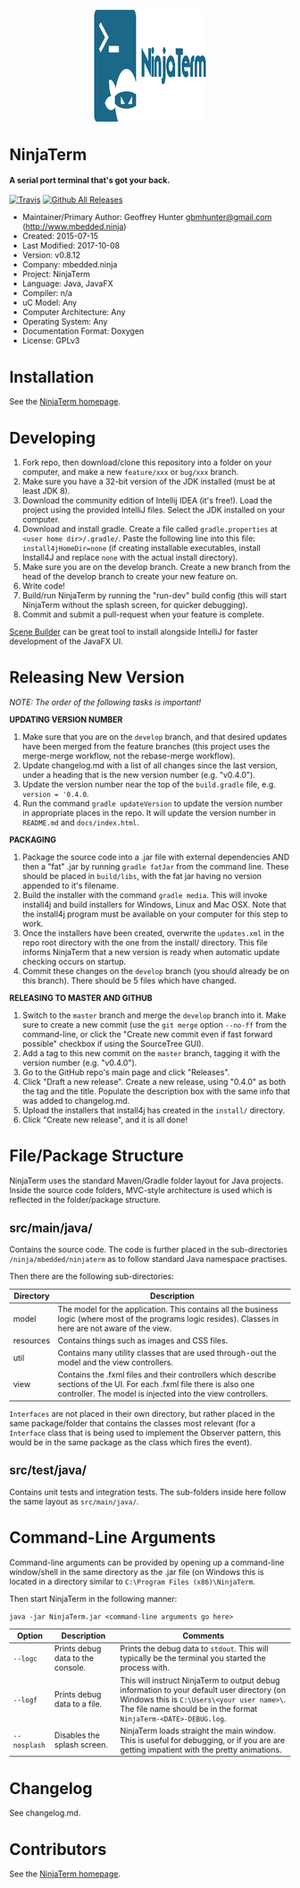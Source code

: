 <p align="center"><img src="img/logo/logotype.png" alt="QList" width="200px" height="200px"></p>

NinjaTerm
=========

#### A serial port terminal that's got your back.

[![Travis](https://img.shields.io/travis/mbedded-ninja/NinjaTerm.svg)](https://travis-ci.org/mbedded-ninja/NinjaTerm) [![Github All Releases](https://img.shields.io/github/downloads/mbedded-ninja/NinjaTerm/total.svg)](http://mbedded-ninja.github.io/NinjaTerm/)

- Maintainer/Primary Author: Geoffrey Hunter <gbmhunter@gmail.com> (http://www.mbedded.ninja)
- Created: 2015-07-15
- Last Modified: 2017-10-08
- Version: v0.8.12
- Company: mbedded.ninja
- Project: NinjaTerm
- Language: Java, JavaFX
- Compiler: n/a
- uC Model: Any
- Computer Architecture: Any
- Operating System: Any
- Documentation Format: Doxygen
- License: GPLv3


Installation
============

See the [NinjaTerm homepage](http://mbedded-ninja.github.io/NinjaTerm/).

Developing
==========

1. Fork repo, then download/clone this repository into a folder on your computer, and make a new `feature/xxx` or `bug/xxx` branch.
1. Make sure you have a 32-bit version of the JDK installed (must be at least JDK 8).
1. Download the community edition of Intellij IDEA (it's free!). Load the project using the provided IntelliJ files. Select the JDK installed on your computer.
1. Download and install gradle. Create a file called `gradle.properties` at `<user home dir>/.gradle/`. Paste the following line into this file: `install4jHomeDir=none` (if creating installable executables, install Install4J and replace `none` with the actual install directory).
1. Make sure you are on the develop branch. Create a new branch from the head of the develop branch to create your new feature on.
1. Write code!
1. Build/run NinjaTerm by running the "run-dev" build config (this will start NinjaTerm without the splash screen, for quicker debugging).
1. Commit and submit a pull-request when your feature is complete.

[Scene Builder](http://gluonhq.com/labs/scene-builder/) can be great tool to install alongside IntelliJ for faster development of the JavaFX UI.

Releasing New Version
=====================

*NOTE: The order of the following tasks is important!*

**UPDATING VERSION NUMBER**

1. Make sure that you are on the `develop` branch, and that desired updates have been merged from the feature branches (this project uses the merge-merge workflow, not the rebase-merge workflow).
1. Update changelog.md with a list of all changes since the last version, under a heading that is the new version number (e.g. "v0.4.0").
1. Update the version number near the top of the `build.gradle` file, e.g. `version = '0.4.0`.
1. Run the command `gradle updateVersion` to update the version number in appropriate places in the repo. It will update the version number in `README.md` and `docs/index.html`.

**PACKAGING**

1. Package the source code into a .jar file with external dependencies AND then a "fat" .jar by running `gradle fatJar` from the command line. These should be placed in `build/libs`, with the fat jar having no version appended to it's filename.
1. Build the installer with the command `gradle media`. This will invoke install4j and build installers for Windows, Linux and Mac OSX. Note that the install4j program must be available on your computer for this step to work.
1. Once the installers have been created, overwrite the `updates.xml` in the repo root directory with the one from the install/ directory. This file informs NinjaTerm that a new version is ready when automatic update checking occurs on startup.
1. Commit these changes on the `develop` branch (you should already be on this branch). There should be 5 files which have changed.

**RELEASING TO MASTER AND GITHUB**

1. Switch to the `master` branch and merge the `develop` branch into it. Make sure to create a new commit (use the `git merge` option `--no-ff` from the command-line, or click the "Create new commit even if fast forward possible" checkbox if using the SourceTree GUI).
1. Add a tag to this new commit on the `master` branch, tagging it with the version number (e.g. "v0.4.0").
1. Go to the GitHub repo's main page and click "Releases".
1. Click "Draft a new release". Create a new release, using "0.4.0" as both the tag and the title. Populate the description box with the same info that was added to changelog.md.
1. Upload the installers that install4j has created in the `install/` directory.
1. Click "Create new release", and it is all done!
 

File/Package Structure 
======================

NinjaTerm uses the standard Maven/Gradle folder layout for Java projects. Inside the source code folders, MVC-style architecture is used which is reflected in the folder/package structure.

src/main/java/
--------------

Contains the source code. The code is further placed in the sub-directories `/ninja/mbedded/ninjaterm` as to follow standard Java namespace practises.

Then there are the following sub-directories:

| Directory    | Description                                                                                                                 |
| ------------ | --------------------------------------------------------------------------------------------------------------------------- |
| model        | The model for the application. This contains all the business logic (where most of the programs logic resides). Classes in here are not aware of the view.            |                               |
| resources    | Contains things such as images and CSS files.                                                                               |
| util         | Contains many utility classes that are used through-out the model and the view controllers.                                                |
| view         | Contains the .fxml files and their controllers which describe sections of the UI. For each .fxml file there is also one controller. The model is injected into the view controllers.  |

`Interfaces` are not placed in their own directory, but rather placed in the same package/folder that contains the classes most relevant (for a `Interface` class that is being used to implement the Observer pattern, this would be in the same package as the class which fires the event).

src/test/java/
--------------

Contains unit tests and integration tests. The sub-folders inside here follow the same layout as `src/main/java/`.

Command-Line Arguments
======================

Command-line arguments can be provided by opening up a command-line window/shell in the same directory as the .jar file (on Windows this is located in a directory similar to `C:\Program Files (x86)\NinjaTerm`.

Then start NinjaTerm in the following manner:

`java -jar NinjaTerm.jar <command-line arguments go here>`

| Option       | Description                             | Comments                                 |
|--------------|-----------------------------------------|------------------------------------------|
| `--logc`     | Prints debug data to the console.       | Prints the debug data to `stdout`. This will typically be the terminal you started the process with. |
| `--logf`     | Prints debug data to a file.            | This will instruct NinjaTerm to output debug information to your default user directory (on Windows this is `C:\Users\<your user name>\`. The file name should be in the format `NinjaTerm-<DATE>-DEBUG.log`. |
| `--nosplash` | Disables the splash screen.             | NinjaTerm loads straight the main window. This is useful for debugging, or if you are are getting impatient with the pretty animations. |

Changelog
=========

See changelog.md.

Contributors
============

See the [NinjaTerm homepage](http://mbedded-ninja.github.io/NinjaTerm/).
